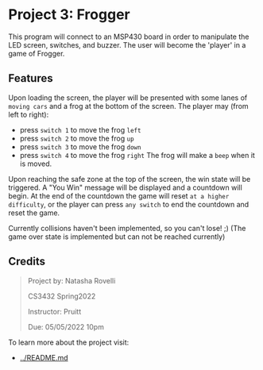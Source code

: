 Project 3: Frogger
====================

This program will connect to an MSP430 board in order to manipulate the LED screen, switches, and buzzer.
The user will become the 'player' in a game of Frogger. 

## Features

Upon loading the screen, the player will be presented with some lanes of `moving cars` and a frog at the bottom of the screen. 
The player may (from left to right): 
- press `switch 1` to move the frog `left` 
- press `switch 2` to move the frog `up`
- press `switch 3` to move the frog `down`
- press `switch 4` to move the frog `right`
The frog will make a `beep` when it is moved. 

Upon reaching the safe zone at the top of the screen, the win state will be triggered. 
A "You Win" message will be displayed and a countdown will begin. 
At the end of the countdown the game will reset `at a higher difficulty`, or the player can press `any switch` to end the countdown and reset the game. 

Currently collisions haven't been implemented, so you can't lose! ;)
(The game over state is implemented but can not be reached currently)

## Credits

>Project by: Natasha Rovelli
>
>CS3432 Spring2022
>
>Instructor: Pruitt 
>
>Due: 05/05/2022 10pm
>


To learn more about the project visit: 
 - [../README.md](../README.md)
